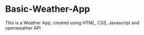 # Basic-Weather-App
 This is a Weather App, created using HTML, CSS, Javascript and openweather API
